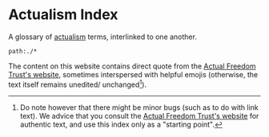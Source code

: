 # Actualism Index

A glossary of [actualism][AFTweb] terms, interlinked to one another.

```query
path:./*
```

The content on this website contains direct quote from the [Actual Freedom Trust's website][AFTweb], sometimes interspersed with helpful emojis (otherwise, the text itself remains unedited/ unchanged[^n]).

[^n]: Do note however that there might be minor bugs (such as to do with link text). We advice that you consult the [Actual Freedom Trust's website][AFTweb] for authentic text, and use this index only as a "starting point".

[AFTweb]: http://actualfreedom.com.au/